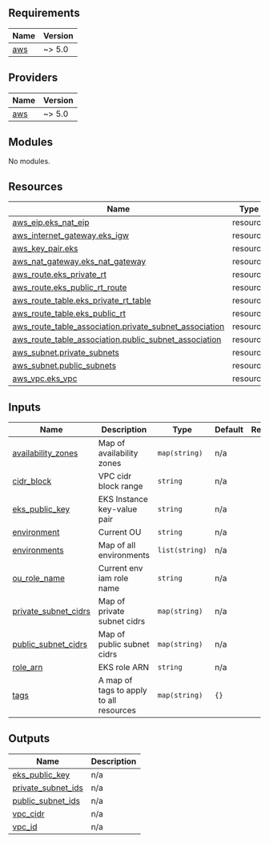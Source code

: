 <!-- BEGIN_TF_DOCS -->
## Requirements

| Name | Version |
|------|---------|
| <a name="requirement_aws"></a> [aws](#requirement\_aws) | ~> 5.0 |

## Providers

| Name | Version |
|------|---------|
| <a name="provider_aws"></a> [aws](#provider\_aws) | ~> 5.0 |

## Modules

No modules.

## Resources

| Name | Type |
|------|------|
| [aws_eip.eks_nat_eip](https://registry.terraform.io/providers/hashicorp/aws/latest/docs/resources/eip) | resource |
| [aws_internet_gateway.eks_igw](https://registry.terraform.io/providers/hashicorp/aws/latest/docs/resources/internet_gateway) | resource |
| [aws_key_pair.eks](https://registry.terraform.io/providers/hashicorp/aws/latest/docs/resources/key_pair) | resource |
| [aws_nat_gateway.eks_nat_gateway](https://registry.terraform.io/providers/hashicorp/aws/latest/docs/resources/nat_gateway) | resource |
| [aws_route.eks_private_rt](https://registry.terraform.io/providers/hashicorp/aws/latest/docs/resources/route) | resource |
| [aws_route.eks_public_rt_route](https://registry.terraform.io/providers/hashicorp/aws/latest/docs/resources/route) | resource |
| [aws_route_table.eks_private_rt_table](https://registry.terraform.io/providers/hashicorp/aws/latest/docs/resources/route_table) | resource |
| [aws_route_table.eks_public_rt](https://registry.terraform.io/providers/hashicorp/aws/latest/docs/resources/route_table) | resource |
| [aws_route_table_association.private_subnet_association](https://registry.terraform.io/providers/hashicorp/aws/latest/docs/resources/route_table_association) | resource |
| [aws_route_table_association.public_subnet_association](https://registry.terraform.io/providers/hashicorp/aws/latest/docs/resources/route_table_association) | resource |
| [aws_subnet.private_subnets](https://registry.terraform.io/providers/hashicorp/aws/latest/docs/resources/subnet) | resource |
| [aws_subnet.public_subnets](https://registry.terraform.io/providers/hashicorp/aws/latest/docs/resources/subnet) | resource |
| [aws_vpc.eks_vpc](https://registry.terraform.io/providers/hashicorp/aws/latest/docs/resources/vpc) | resource |

## Inputs

| Name | Description | Type | Default | Required |
|------|-------------|------|---------|:--------:|
| <a name="input_availability_zones"></a> [availability\_zones](#input\_availability\_zones) | Map of availability zones | `map(string)` | n/a | yes |
| <a name="input_cidr_block"></a> [cidr\_block](#input\_cidr\_block) | VPC cidr block range | `string` | n/a | yes |
| <a name="input_eks_public_key"></a> [eks\_public\_key](#input\_eks\_public\_key) | EKS Instance key-value pair | `string` | n/a | yes |
| <a name="input_environment"></a> [environment](#input\_environment) | Current OU | `string` | n/a | yes |
| <a name="input_environments"></a> [environments](#input\_environments) | Map of all environments | `list(string)` | n/a | yes |
| <a name="input_ou_role_name"></a> [ou\_role\_name](#input\_ou\_role\_name) | Current env iam role name | `string` | n/a | yes |
| <a name="input_private_subnet_cidrs"></a> [private\_subnet\_cidrs](#input\_private\_subnet\_cidrs) | Map of private subnet cidrs | `map(string)` | n/a | yes |
| <a name="input_public_subnet_cidrs"></a> [public\_subnet\_cidrs](#input\_public\_subnet\_cidrs) | Map of public subnet cidrs | `map(string)` | n/a | yes |
| <a name="input_role_arn"></a> [role\_arn](#input\_role\_arn) | EKS role ARN | `string` | n/a | yes |
| <a name="input_tags"></a> [tags](#input\_tags) | A map of tags to apply to all resources | `map(string)` | `{}` | no |

## Outputs

| Name | Description |
|------|-------------|
| <a name="output_eks_public_key"></a> [eks\_public\_key](#output\_eks\_public\_key) | n/a |
| <a name="output_private_subnet_ids"></a> [private\_subnet\_ids](#output\_private\_subnet\_ids) | n/a |
| <a name="output_public_subnet_ids"></a> [public\_subnet\_ids](#output\_public\_subnet\_ids) | n/a |
| <a name="output_vpc_cidr"></a> [vpc\_cidr](#output\_vpc\_cidr) | n/a |
| <a name="output_vpc_id"></a> [vpc\_id](#output\_vpc\_id) | n/a |
<!-- END_TF_DOCS -->